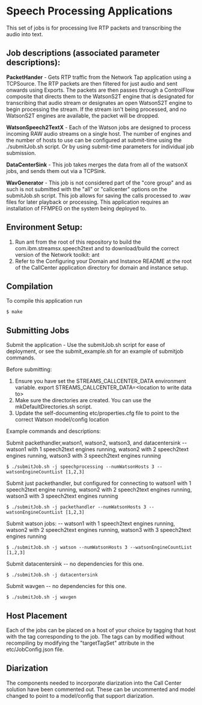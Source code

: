 # Speech Processing Applications

This set of jobs is for processing live RTP packets and transcribing the audio into text. 

## Job descriptions (associated parameter descriptions): 

**PacketHander** - Gets RTP traffic from the Network Tap application using a TCPSource. 
The RTP packets are then filtered for just audio and sent onwards using Exports. 
The packets are then passes through a ControlFlow composite that directs them to the WatsonS2T
engine that is designated for transcribing that audio stream or designates an open WatsonS2T engine
to begin processing the stream. If the stream isn't being processed, and no WatsonS2T engines are 
available, the packet will be dropped. 

**WatsonSpeech2TextX** - Each of the Watson jobs are designed to process incoming RAW audio streams on a single host. 
The number of engines and the number of hosts to use can be configured at submit-time using the ./submitJob.sh script.
Or by using submit-time parameters for individual job submission. 

**DataCenterSink** - This job takes merges the data from all of the watsonX jobs, and sends them out via a 
TCPSink. 

**WavGenerator** - This job is not considered part of the "core group" and as such is not submitted with the "all" or "callcenter" options 
on the submitJob.sh script. This job allows for saving the calls processed to .wav files for later playback or processing. This 
application requires an installation of FFMPEG on the system being deployed to. 


## Environment Setup: 

1. Run ant from the root of this repository to build the com.ibm.streamsx.speech2text and to download/build the correct version of the Network toolkit:
	ant
2. Refer to the Configuring your Domain and Instance README at the root of the CallCenter application directory 
for domain and instance setup. 

## Compilation

To compile this application run 

	$ make  

## Submitting Jobs

Submit the application - Use the submitJob.sh script for ease of deployment, or see the submit_example.sh for an example of submitjob commands.

Before submitting:
1. Ensure you have set the STREAMS_CALLCENTER_DATA environment variable.
	export STREAMS_CALLCENTER_DATA=\<location to write data to\>
2. Make sure the directories are created. You can use the mkDefaultDirectories.sh script. 
3. Update the self-documenting etc/properties.cfg file to point to the correct Watson model/config location

Example commands and descriptions:
 
 Submit packethandler,watson1, watson2, watson3, and datacentersink -- watson1 with 1 speech2text engines running, watson2 with 2 speech2text engines running,
 watson3 with 3 speech2text engines running
 
	$ ./submitJob.sh -j speechprocessing --numWatsonHosts 3 --watsonEngineCountList [1,2,3]
 
 Submit just packethandler, but configured for connecting to watson1 with 1 speech2text engine running, watson2 with 2 speech2text engines running,
 watson3 with 3 speech2text engines running
 
	$ ./submitJob.sh -j packethandler --numWatsonHosts 3 --watsonEngineCountList [1,2,3]
 
 Submit watson jobs: -- watson1 with 1 speech2text engines running, watson2 with 2 speech2text engines running,
 watson3 with 3 speech2text engines running
 
	$ ./submitJob.sh -j watson --numWatsonHosts 3 --watsonEngineCountList [1,2,3]
 
 Submit datacentersink -- no dependencies for this one. 
 
	$ ./submitJob.sh -j datacentersink
 
 Submit wavgen -- no dependencies for this one. 
 
	$ ./submitJob.sh -j wavgen
 
 ## Host Placement
 
 Each of the jobs can be placed on a host of your choice by tagging that host with the tag 
 corresponding to the job. The tags can by modified without recompiling by modifying the 
 "targetTagSet" attribute in the etc/<job-name>JobConfig.json file. 
 
 ## Diarization
 
 The components needed to incorporate diarization into the Call Center solution have 
 been commented out. These can be uncommented and model changed to point to a model/config
 that support diarization. 
